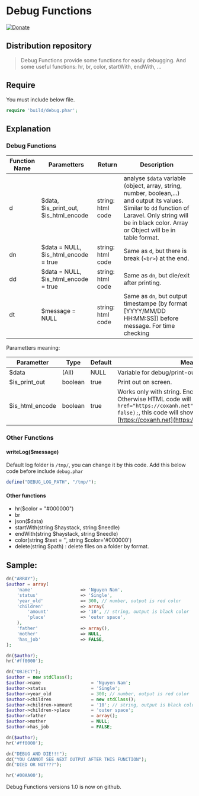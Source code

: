 # Debug Functions
[![Donate](https://www.wiauk.org/wp-content/uploads/2017/07/Donate-Box_goodwill.png)](https://www.paypal.me/ngocnam)

## Distribution repository

> Debug Functions provide some functions for easily debugging. And some useful functions: hr, br, color, startWith, endWith, ...

## Require
You must include below file.

```php
require 'build/debug.phar';
```

## Explanation

### Debug Functions

|Function Name|Parametters|Return|Description|
|-----|-----|-----|-----|
|d|$data, $is_print_out, $is_html_encode|string: html code|analyse `$data` variable (object, array, string, number, boolean,...) and output its values. Similar to `dd` function of Laravel. Only string will be in black color. Array or Object will be in table format.|
|dn|$data = NULL, $is_html_encode = true|string: html code|Same as `d`, but there is break (`<br>`) at the end.|
|dd|$data = NULL, $is_html_encode = true|string: html code|Same as `dn`, but die/exit after printing.|
|dt|$message = NULL|string: html code|Same as `dn`, but output timestampe (by format [YYYY/MM/DD HH:MM:SS]) before message. For time checking|

Parametters meaning:

|Parametter|Type|Default|Meaning|
|-----|-----|-----|-----|
|$data|(All)|NULL|Variable for debug/print-out on screen.|
|$is_print_out|boolean|true|Print out on screen.|
|$is_html_encode|boolean|true|Works only with string. Encode HTML code. Otherwise HTML code will available. E.g: `dl('<a href="https://coxanh.net">https://coxanh.net</a>', false);`, this code will show a link like this [https://coxanh.net](https://coxanh.net)|

### Other Functions
#### writeLog($message)
Default log folder is `/tmp/`, you can change it by this code. Add this below code before include `debug.phar`

```php
define("DEBUG_LOG_PATH", "/tmp/");
```

#### Other functions
+ hr($color = "#000000")
+ br
+ json($data)
+ startWith(string $haystack, string $needle)
+ endWith(string $haystack, string $needle)
+ color(string $text = '', string $color='#000000')
+ delete(string $path) : delete files on a folder by format.

## Sample:

```php
dn("ARRAY");
$author = array(
    'name'                  => 'Nguyen Nam',
    'status'                => 'Single',
    'year_old'              => 300, // number, output is red color
    'children'              => array(
        'amount'            => '10', // string, output is black color
        'place'             => 'outer space',
    ),
    'father'                => array(),
    'mother'                => NULL,
    'has_job'               => FALSE,
);

dn($author);
hr('#ff0000');

dn("OBJECT");
$author = new stdClass();
$author->name                   = 'Nguyen Nam';
$author->status                 = 'Single';
$author->year_old               = 300; // number, output is red color
$author->children               = new stdClass();
$author->children->amount       = '10'; // string, output is black color
$author->children->place        = 'outer space';
$author->father                 = array();
$author->mother                 = NULL;
$author->has_job                = FALSE;

dn($author);
hr('#ff0000');

dn("DEBUG AND DIE!!!");
dd("YOU CANNOT SEE NEXT OUTPUT AFTER THIS FUNCTION");
dn("DIED OR NOT???");

hr('#00AA00');
```

Debug Functions versions 1.0 is now on github.

